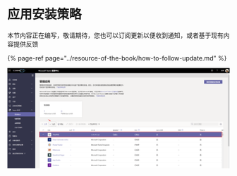 # 应用安装策略

本节内容正在编写，敬请期待，您也可以订阅更新以便收到通知，或者基于现有内容提供反馈

{% page-ref page="../resource-of-the-book/how-to-follow-update.md" %}

![](../.gitbook/assets/tu-pian-%20%28117%29.png)

